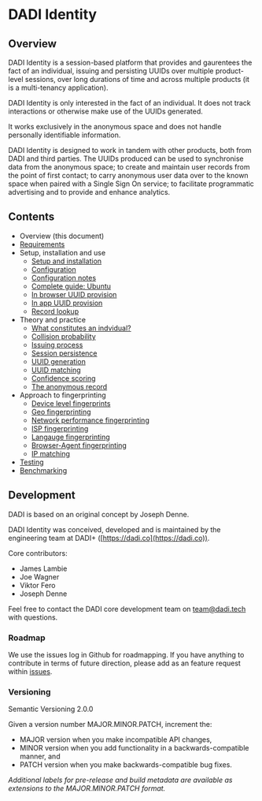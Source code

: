 # DADI Identity

## Overview

DADI Identity is a session-based platform that provides and gaurentees the fact of an individual, issuing and persisting UUIDs over multiple product-level sessions, over long durations of time and across multiple products (it is a multi-tenancy application).

DADI Identity is only interested in the fact of an individual. It does not track interactions or otherwise make use of the UUIDs generated.

It works exclusively in the anonymous space and does not handle personally identifiable information.

DADI Identity is designed to work in tandem with other products, both from DADI and third parties. The UUIDs produced can be used to synchronise data from the anonymous space; to create and maintain user records from the point of first contact; to carry anonymous user data over to the known space when paired with a Single Sign On service; to facilitate programmatic advertising and to provide and enhance analytics.

## Contents

* Overview (this document)
* [Requirements](https://github.com/dadi/identity/blob/docs/docs/requirements.md)
* Setup, installation and use
	* [Setup and installation](https://github.com/dadi/identity/blob/docs/docs/setupAndInstallation.md)
	* [Configuration](https://github.com/dadi/identity/blob/docs/docs/configuration.md)
	* [Configuration notes](https://github.com/dadi/identity/blob/docs/docs/configurationNotes.md)
	* [Complete guide: Ubuntu](https://github.com/dadi/identity/blob/docs/docs/installGuide.ubuntu.md)
	* [In browser UUID provision](https://github.com/dadi/identity/blob/docs/docs/inBroswer.md)
	* [In app UUID provision](https://github.com/dadi/identity/blob/docs/docs/inApp.md)
	* [Record lookup](https://github.com/dadi/identity/blob/docs/docs/recordLookup.md)
* Theory and practice
	* [What constitutes an indvidual?](https://github.com/dadi/identity/blob/docs/docs/theIndividual.md)
	* [Collision probability](https://github.com/dadi/identity/blob/docs/docs/collisionProbability.md)
	* [Issuing process](https://github.com/dadi/identity/blob/docs/docs/issuingProcess.md)
	* [Session persistence](https://github.com/dadi/identity/blob/docs/docs/sessionPersistence.md)
	* [UUID generation](https://github.com/dadi/identity/blob/docs/docs/uuidGeneration.md)
	* [UUID matching](https://github.com/dadi/identity/blob/docs/docs/uuidMatching.md)
	* [Confidence scoring](https://github.com/dadi/identity/blob/docs/docs/confidenceScoring.md)
	* [The anonymous record](https://github.com/dadi/identity/blob/docs/docs/anonymousRecord.md)
* Approach to fingerprinting
	* [Device level fingerprints](https://github.com/dadi/identity/blob/docs/docs/deviceFingerprint.md)
	* [Geo fingerprinting](https://github.com/dadi/identity/blob/docs/docs/geoFingerprint.md)
	* [Network performance fingerprinting](https://github.com/dadi/identity/blob/docs/docs/networkFingerprint.md)
	* [ISP fingerprinting](https://github.com/dadi/identity/blob/docs/docs/ispFingerprint.md)
	* [Langauge fingerprinting](https://github.com/dadi/identity/blob/docs/docs/languageFingerprint.md)
	* [Browser-Agent fingerprinting](https://github.com/dadi/identity/blob/docs/docs/browserAgentFingerprint.md)
	* [IP matching](https://github.com/dadi/identity/blob/docs/docs/ipMatching.md)
* [Testing](https://github.com/dadi/identity/blob/docs/docs/testing.md)
* [Benchmarking](https://github.com/dadi/identity/blob/docs/docs/benchmarking.md)

## Development

DADI is based on an original concept by Joseph Denne.

DADI Identity was conceived, developed and is maintained by the engineering team at DADI+ ([https://dadi.co](https://dadi.co)).

Core contributors:

* James Lambie
* Joe Wagner
* Viktor Fero
* Joseph Denne

Feel free to contact the DADI core development team on team@dadi.tech with questions.

### Roadmap

We use the issues log in Github for roadmapping. If you have anything to contribute in terms of future direction, please add as an feature request within [issues](https://github.com/dadi/api/issues).

### Versioning

Semantic Versioning 2.0.0

Given a version number MAJOR.MINOR.PATCH, increment the:

* MAJOR version when you make incompatible API changes,
* MINOR version when you add functionality in a backwards-compatible manner, and
* PATCH version when you make backwards-compatible bug fixes.

_Additional labels for pre-release and build metadata are available as extensions to the MAJOR.MINOR.PATCH format._